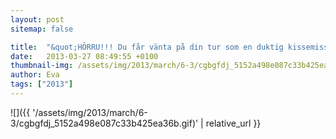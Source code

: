 ```yaml
---
layout: post
sitemap: false

title:  "&quot;HÖRRU!!! Du får vänta på din tur som en duktig kissemiss&quot;"
date:   2013-03-27 08:49:55 +0100
thumbnail-img: /assets/img/2013/march/6-3/cgbgfdj_5152a498e087c33b425ea36b.gif
author: Eva
tags: ["2013"]
---
```




![]({{ '/assets/img/2013/march/6-3/cgbgfdj_5152a498e087c33b425ea36b.gif)'  | relative_url }}

